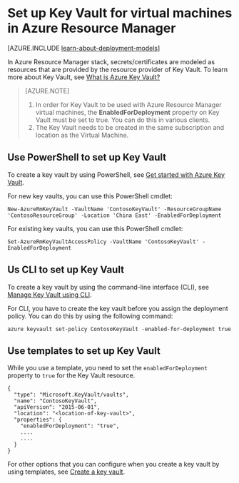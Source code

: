 ﻿<properties
    pageTitle="Set up Key Vault for virtual machines in Azure Resource Manager | Azure"
    description="How to set up Key Vault for use with an Azure Resource Manager virtual machine."
    services="virtual-machines-windows"
    documentationcenter=""
    author="singhkays"
    manager="timlt"
    editor=""
    tags="azure-resource-manager" />
<tags
    ms.assetid="33a483e2-cfbc-4c62-a588-5d9fd52491e2"
    ms.service="virtual-machines-windows"
    ms.workload="infrastructure-services"
    ms.tgt_pltfrm="vm-windows"
    ms.devlang="na"
    ms.topic="article"
    ms.date="05/31/2016"
    wacn.date=""
    ms.author="singhkay" />

# Set up Key Vault for virtual machines in Azure Resource Manager

[AZURE.INCLUDE [learn-about-deployment-models](../../includes/learn-about-deployment-models-rm-include.md)]

In Azure Resource Manager stack, secrets/certificates are modeled as resources that are provided by the resource provider of Key Vault. To learn more about Key Vault, see [What is Azure Key Vault?](/documentation/articles/key-vault-whatis/)

> [AZURE.NOTE]
> 1. In order for Key Vault to be used with Azure Resource Manager virtual machines, the **EnabledForDeployment** property on Key Vault must be set to true. You can do this in various clients.
> 2. The Key Vault needs to be created in the same subscription and location as the Virtual Machine.
> 
> 

## Use PowerShell to set up Key Vault
To create a key vault by using PowerShell, see [Get started with Azure Key Vault](/documentation/articles/key-vault-get-started/#vault).

For new key vaults, you can use this PowerShell cmdlet:

    New-AzureRmKeyVault -VaultName 'ContosoKeyVault' -ResourceGroupName 'ContosoResourceGroup' -Location 'China East' -EnabledForDeployment

For existing key vaults, you can use this PowerShell cmdlet:

    Set-AzureRmKeyVaultAccessPolicy -VaultName 'ContosoKeyVault' -EnabledForDeployment

## Us CLI to set up Key Vault
To create a key vault by using the command-line interface (CLI), see [Manage Key Vault using CLI](/documentation/articles/key-vault-manage-with-cli/#create-a-key-vault).

For CLI, you have to create the key vault before you assign the deployment policy. You can do this by using the following command:

    azure keyvault set-policy ContosoKeyVault -enabled-for-deployment true

## Use templates to set up Key Vault
While you use a template, you need to set the `enabledForDeployment` property to `true` for the Key Vault resource.

    {
      "type": "Microsoft.KeyVault/vaults",
      "name": "ContosoKeyVault",
      "apiVersion": "2015-06-01",
      "location": "<location-of-key-vault>",
      "properties": {
        "enabledForDeployment": "true",
        ....
        ....
      }
    }

For other options that you can configure when you create a key vault by using templates, see [Create a key vault](https://github.com/Azure/azure-quickstart-templates/tree/master/101-key-vault-create/).

